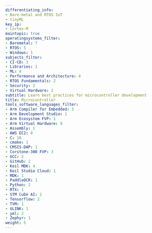 ```yaml
---
differentiating_info:
- Bare-metal and RTOS IoT
- tinyML
key_ip:
- Cortex-M
maintopic: true
operatingsystems_filter:
- Baremetal: 7
- RTOS: 5
- Windows: 1
subjects_filter:
- CI-CD: 3
- Libraries: 1
- ML: 4
- Performance and Architecture: 4
- RTOS Fundamentals: 2
- Security: 2
- Virtual Hardware: 2
subtitle: Learn best practices for microcontroller development
title: Microcontroller
tools_software_languages_filter:
- Arm Compiler for Embedded: 3
- Arm Development Studio: 1
- Arm Ecosystem FVP: 1
- Arm Virtual Hardware: 8
- Assembly: 1
- AWS EC2: 8
- C: 16
- cmake: 1
- CMSIS-DAP: 1
- Corstone-300 FVP: 3
- GCC: 2
- GitHub: 2
- Keil MDK: 4
- Keil Studio Cloud: 1
- MDK: 1
- PaddleOCR: 1
- Python: 2
- RTX: 1
- STM Cube AI: 2
- Tensorflow: 2
- TVM: 1
- ULINK: 1
- yml: 2
- Zephyr: 1
weight: 5
---
```

